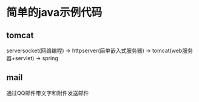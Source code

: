 # 简单的java示例代码
## tomcat
serversocket(网络编程)  ->    httpserver(简单嵌入式服务器)    ->       tomcat(web服务器+servlet)        ->    spring

## mail
通过QQ邮件带文字和附件发送邮件
